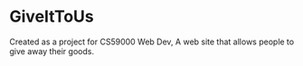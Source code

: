 # GiveItToUs
Created as a project for CS59000 Web Dev, A web site that allows people to give away their goods.

